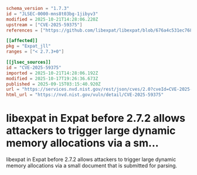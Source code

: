 ```toml
schema_version = "1.7.3"
id = "JLSEC-0000-mns8t03bg-1jibyv3"
modified = 2025-10-21T14:28:06.220Z
upstream = ["CVE-2025-59375"]
references = ["https://github.com/libexpat/libexpat/blob/676a4c531ec768732fac215da9730b5f50fbd2bf/expat/Changes#L45-L74", "https://github.com/libexpat/libexpat/blob/R_2_7_2/expat/Changes", "https://github.com/libexpat/libexpat/issues/1018", "https://github.com/libexpat/libexpat/pull/1034", "https://issues.oss-fuzz.com/issues/439133977"]

[[affected]]
pkg = "Expat_jll"
ranges = ["< 2.7.3+0"]

[[jlsec_sources]]
id = "CVE-2025-59375"
imported = 2025-10-21T14:28:06.192Z
modified = 2025-10-17T19:26:36.673Z
published = 2025-09-15T03:15:40.920Z
url = "https://services.nvd.nist.gov/rest/json/cves/2.0?cveId=CVE-2025-59375"
html_url = "https://nvd.nist.gov/vuln/detail/CVE-2025-59375"
```

# libexpat in Expat before 2.7.2 allows attackers to trigger large dynamic memory allocations via a sm...

libexpat in Expat before 2.7.2 allows attackers to trigger large dynamic memory allocations via a small document that is submitted for parsing.

